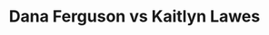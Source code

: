 ---
title: Dana Ferguson vs Kaitlyn Lawes
player1:
  name: Ferguson, Dana
  percent: 85
  wins: 0
  losses: 4
player2:
  name: Lawes, Kaitlyn
  percent: 85
  wins: 4
  losses: 0
games:
- player1:
    team: AB
    position: Second
    percent: 78
    win: 0
    loss: 1
  player2:
    team: MB
    position: Third
    percent: 98
    win: 1
    loss: 0
  event: Hearts
  year: 2015
  draw: Round Robin(17)
  score: AB 5 - MB 10
- player1:
    team: AB
    position: Second
    percent: 80
    win: 0
    loss: 1
  player2:
    team: MB
    position: Third
    percent: 85
    win: 1
    loss: 0
  event: Hearts
  year: 2015
  draw: Page 1-2(18)
  score: AB 6 - MB 8
- player1:
    team: AB
    position: Second
    percent: 90
    win: 0
    loss: 1
  player2:
    team: MB
    position: Third
    percent: 78
    win: 1
    loss: 0
  event: Hearts
  year: 2015
  draw: Final(22)
  score: AB 5 - MB 6
- player1:
    team: AB
    position: Second
    percent: 89
    win: 0
    loss: 1
  player2:
    team: CA
    position: Third
    percent: 81
    win: 1
    loss: 0
  event: Hearts
  year: 2019
  draw: Pool(16)
  score: AB 8 - CA 10
- player1:
    team: SWE
    position: Second
    percent: 79
    win: 1
    loss: 0
  player2:
    team: JON
    position: Third
    percent: 76
    win: 0
    loss: 1
  event: Trials (Women)
  year: 2013
  draw: Round Robin(5)
  score: SWE 9 - JON 6
- player1:
    team: Swee
    position: Second
    percent: 89
    win: 0
    loss: 1
  player2:
    team: Jone
    position: Third
    percent: 84
    win: 1
    loss: 0
  event: Trials (Women)
  year: 2017
  draw: Round Robin(2)
  score: Swee 6 - Jone 9
---